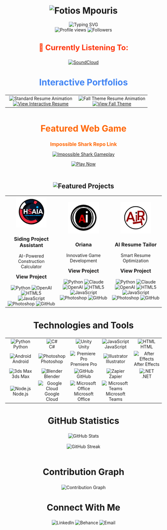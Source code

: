 <!-- Top Name Section -->
<h1 align="center">
  <!-- Animated Name with Color -->
  <img src="https://readme-typing-svg.herokuapp.com?font=Montserrat&size=50&weight=900&duration=4000&pause=500&color=FF5733&center=true&vCenter=true&repeat=true&width=600&height=80&lines=FOTIOS+MPOURIS" alt="Fotios Mpouris"/>
</h1>

<!-- Animated Subtitle -->
<div align="center">
  <img src="https://readme-typing-svg.herokuapp.com?font=Fira+Code&duration=3000&pause=1000&color=2F85D0&center=true&vCenter=true&repeat=true&width=435&lines=2D+%26+3D+Artist;Creative+Developer;Animation+Specialist;AI+Integration+Expert" alt="Typing SVG" />
</div>

<!-- Profile Stats Section -->
<div align="center">
  <img src="https://komarev.com/ghpvc/?username=fotiosmpouris&label=Profile%20Views&color=70A5FD&style=flat-square" alt="Profile views"/>
  <img src="https://img.shields.io/github/followers/fotiosmpouris?label=Followers&style=flat-square&color=70A5FD" alt="Followers"/>
</div>

<!-- Currently Listening Section -->
<div align="center">
  <h3 style="font-weight: bold; font-size: 24px; color: #FF3300;">
    🎵 Currently Listening To:
  </h3>
  <a href="https://on.soundcloud.com/n8NTVe9tuCFniUb98">
    <img src="https://img.shields.io/badge/-SoundCloud-FF3300?style=for-the-badge&logo=SoundCloud&logoColor=white" alt="SoundCloud"/>
  </a>
</div>

<!-- Interactive Portfolio Section -->
<div align="center">
  <h2 style="font-weight: bold; font-size: 28px; color: #4285F4;">
    Interactive Portfolios
  </h2>
  <table>
    <tr>
      <td align="center" width="50%">
        <img src="https://raw.githubusercontent.com/FotiosMpouris/FotiosMpouris/main/assets/standard-resume.gif" alt="Standard Resume Animation" width="400">
        <br>
        <a href="https://fotiosmpouris.github.io/resume/#">
          <img src="https://readme-typing-svg.herokuapp.com?font=Fira+Code&color=4285F4&size=20&center=true&vCenter=true&width=400&lines=View+Interactive+Resume" alt="View Interactive Resume"/>
        </a>
      </td>
      <td align="center" width="50%">
        <img src="https://raw.githubusercontent.com/FotiosMpouris/FotiosMpouris/main/assets/fall-resume.gif" alt="Fall Theme Resume Animation" width="400">
        <br>
        <a href="https://fotiosmpouris.github.io/TestCopyResumeFallTheme/">
          <img src="https://readme-typing-svg.herokuapp.com?font=Fira+Code&color=FF6B6B&size=20&center=true&vCenter=true&width=400&lines=View+Fall+Theme" alt="View Fall Theme"/>
        </a>
      </td>
    </tr>
  </table>
</div>

<!-- Current Project Showcase -->
<div align="center" style="margin: 50px 0;">
  <h2 style="font-weight: bold; font-size: 28px; color: #FF6600;">
    Featured Web Game
  </h2>
  <p>
    <a href="https://github.com/FotiosMpouris/ImpossibleShark2" style="font-weight: bold; font-size: 16px; color: #FF6600; text-decoration: none;">
      Impossible Shark Repo Link
    </a>
  </p>
  <a href="https://fotiosmpouris.github.io/ImpossibleShark2/">
    <img width="500" src="https://raw.githubusercontent.com/FotiosMpouris/FotiosMpouris/main/assets/impossibleSharkGIF.gif" alt="Impossible Shark Gameplay">
  </a>
  <p>
    <a href="https://fotiosmpouris.github.io/ImpossibleShark2/">
      <img src="https://readme-typing-svg.herokuapp.com?font=Fira+Code&color=FF3333&size=20&center=true&vCenter=true&width=150&lines=Play+Now" alt="Play Now"/>
    </a>
  </p>
</div>

<!-- Featured Projects Grid -->
<h2 align="center">
  <img src="https://readme-typing-svg.herokuapp.com?font=Fira+Code&size=28&duration=2000&pause=500&color=4285F4&center=true&vCenter=true&width=500&lines=Featured+Projects" alt="Featured Projects" />
</h2>
<div align="center">
  <table>
    <tr>
      <!-- Siding Project Assistant -->
      <td width="33%" align="center">
        <img src="https://raw.githubusercontent.com/FotiosMpouris/FotiosMpouris/main/assets/siding-assistant-logo.png" width="100" height="100" alt="Siding Assistant">
        <h3>Siding Project Assistant</h3>
        <p>AI-Powered Construction Calculator</p>
        <a href="https://github.com/FotiosMpouris/Hardie-Siding-Agent-Testing-Working_Copy" style="font-weight: bold; font-size: 16px; color: #181717; text-decoration: none;">
          View Project
        </a>
        <br><br>
        <!-- Tech Badges -->
        <img src="https://img.shields.io/badge/Python-3776AB?style=flat-square&logo=python&logoColor=white" alt="Python">
        <img src="https://img.shields.io/badge/OpenAI-412991?style=flat-square&logo=openai&logoColor=white" alt="OpenAI">
        <img src="https://img.shields.io/badge/HTML5-E34F26?style=flat-square&logo=html5&logoColor=white" alt="HTML5">
        <img src="https://img.shields.io/badge/JavaScript-F7DF1E?style=flat-square&logo=javascript&logoColor=black" alt="JavaScript">
        <img src="https://img.shields.io/badge/Photoshop-31A8FF?style=flat-square&logo=adobe%20photoshop&logoColor=white" alt="Photoshop">
        <img src="https://img.shields.io/badge/GitHub-181717?style=flat-square&logo=github&logoColor=white" alt="GitHub">
      </td>
      <!-- Oriana -->
      <td width="33%" align="center">
        <img src="https://raw.githubusercontent.com/FotiosMpouris/FotiosMpouris/main/assets/oriana-logo.png" width="100" height="100" alt="Oriana">
        <h3>Oriana</h3>
        <p>Innovative Game Development</p>
        <a href="https://github.com/FotiosMpouris/Oriana" style="font-weight: bold; font-size: 16px; color: #181717; text-decoration: none;">
          View Project
        </a>
        <br><br>
        <!-- Tech Badges -->
        <img src="https://img.shields.io/badge/Python-3776AB?style=flat-square&logo=python&logoColor=white" alt="Python">
        <img src="https://img.shields.io/badge/Claude-FA74A6?style=flat-square&logo=anthropic&logoColor=white" alt="Claude">
        <img src="https://img.shields.io/badge/OpenAI-412991?style=flat-square&logo=openai&logoColor=white" alt="OpenAI">
        <img src="https://img.shields.io/badge/HTML5-E34F26?style=flat-square&logo=html5&logoColor=white" alt="HTML5">
        <img src="https://img.shields.io/badge/JavaScript-F7DF1E?style=flat-square&logo=javascript&logoColor=black" alt="JavaScript">
        <img src="https://img.shields.io/badge/Photoshop-31A8FF?style=flat-square&logo=adobe%20photoshop&logoColor=white" alt="Photoshop">
        <img src="https://img.shields.io/badge/GitHub-181717?style=flat-square&logo=github&logoColor=white" alt="GitHub">
      </td>
      <!-- AI Resume Tailor -->
      <td width="33%" align="center">
        <img src="https://raw.githubusercontent.com/FotiosMpouris/FotiosMpouris/main/assets/resume-tailor-logo.png" width="100" height="100" alt="AI Resume Tailor">
        <h3>AI Resume Tailor</h3>
        <p>Smart Resume Optimization</p>
        <a href="https://github.com/FotiosMpouris/ReggieResume2" style="font-weight: bold; font-size: 16px; color: #181717; text-decoration: none;">
          View Project
        </a>
        <br><br>
        <!-- Tech Badges -->
        <img src="https://img.shields.io/badge/Python-3776AB?style=flat-square&logo=python&logoColor=white" alt="Python">
        <img src="https://img.shields.io/badge/Claude-FA74A6?style=flat-square&logo=anthropic&logoColor=white" alt="Claude">
        <img src="https://img.shields.io/badge/OpenAI-412991?style=flat-square&logo=openai&logoColor=white" alt="OpenAI">
        <img src="https://img.shields.io/badge/HTML5-E34F26?style=flat-square&logo=html5&logoColor=white" alt="HTML5">
        <img src="https://img.shields.io/badge/JavaScript-F7DF1E?style=flat-square&logo=javascript&logoColor=black" alt="JavaScript">
        <img src="https://img.shields.io/badge/Photoshop-31A8FF?style=flat-square&logo=adobe%20photoshop&logoColor=white" alt="Photoshop">
        <img src="https://img.shields.io/badge/GitHub-181717?style=flat-square&logo=github&logoColor=white" alt="GitHub">
      </td>
    </tr>
  </table>
</div>

<!-- Technologies and Tools Section -->
<h2 align="center" style="font-weight: bold; font-size: 28px;">
  Technologies and Tools
</h2>
<table align="center">
  <tr>
    <!-- First Row -->
    <td align="center" width="96">
      <img src="https://skillicons.dev/icons?i=python" alt="Python" width="48" height="48" /><br>Python
    </td>
    <td align="center" width="96">
      <img src="https://skillicons.dev/icons?i=csharp" alt="C#" width="48" height="48" /><br>C#
    </td>
    <td align="center" width="96">
      <img src="https://skillicons.dev/icons?i=unity" alt="Unity" width="48" height="48" /><br>Unity
    </td>
    <td align="center" width="96">
      <img src="https://skillicons.dev/icons?i=js" alt="JavaScript" width="48" height="48" /><br>JavaScript
    </td>
    <td align="center" width="96">
      <img src="https://skillicons.dev/icons?i=html" alt="HTML" width="48" height="48" /><br>HTML
    </td>
  </tr>
  <tr>
    <!-- Second Row -->
    <td align="center" width="96">
      <img src="https://skillicons.dev/icons?i=android" alt="Android" width="48" height="48" /><br>Android
    </td>
    <td align="center" width="96">
      <img src="https://skillicons.dev/icons?i=ps" alt="Photoshop" width="48" height="48" /><br>Photoshop
    </td>
    <td align="center" width="96">
      <img src="https://skillicons.dev/icons?i=premiere" alt="Premiere Pro" width="48" height="48" /><br>Premiere Pro
    </td>
    <td align="center" width="96">
      <img src="https://skillicons.dev/icons?i=ai" alt="Illustrator" width="48" height="48" /><br>Illustrator
    </td>
    <td align="center" width="96">
      <img src="https://skillicons.dev/icons?i=ae" alt="After Effects" width="48" height="48" /><br>After Effects
    </td>
  </tr>
  <tr>
    <!-- Third Row -->
    <td align="center" width="96">
      <!-- 3ds Max icon -->
      <img src="https://img.icons8.com/color/48/000000/3ds-max.png" alt="3ds Max" width="48" height="48" /><br>3ds Max
    </td>
    <td align="center" width="96">
      <img src="https://skillicons.dev/icons?i=blender" alt="Blender" width="48" height="48" /><br>Blender
    </td>
    <td align="center" width="96">
      <img src="https://skillicons.dev/icons?i=github" alt="GitHub" width="48" height="48" /><br>GitHub
    </td>
    <td align="center" width="96">
      <img src="https://img.icons8.com/color/48/000000/zapier.png" alt="Zapier" width="48" height="48" /><br>Zapier
    </td>
    <td align="center" width="96">
      <img src="https://skillicons.dev/icons?i=dotnet" alt=".NET" width="48" height="48" /><br>.NET
    </td>
  </tr>
  <tr>
    <!-- Fourth Row -->
    <td align="center" width="96">
      <img src="https://skillicons.dev/icons?i=nodejs" alt="Node.js" width="48" height="48" /><br>Node.js
    </td>
    <td align="center" width="96">
      <img src="https://skillicons.dev/icons?i=gcp" alt="Google Cloud" width="48" height="48" /><br>Google Cloud
    </td>
    <td align="center" width="96">
      <!-- Microsoft Office icon -->
      <img src="https://img.icons8.com/color/48/000000/microsoft-office-2019.png" alt="Microsoft Office" width="48" height="48" /><br>Microsoft Office
    </td>
    <td align="center" width="96">
      <!-- Microsoft Teams icon -->
      <img src="https://img.icons8.com/color/48/000000/microsoft-teams.png" alt="Microsoft Teams" width="48" height="48" /><br>Microsoft Teams
    </td>
    <td align="center" width="96">
      <!-- Add any additional tools if needed -->
    </td>
  </tr>
</table>

<!-- GitHub Stats Section -->
<h2 align="center" style="font-weight: bold; font-size: 28px;">
  GitHub Statistics
</h2>
<div align="center">
  <img src="https://github-readme-stats.vercel.app/api?username=fotiosmpouris&show_icons=true&theme=tokyonight&hide_border=true" alt="GitHub Stats" />
  <br><br>
  <img src="https://github-readme-streak-stats.herokuapp.com/?user=fotiosmpouris&theme=tokyonight&hide_border=true" alt="GitHub Streak" />
  <br><br>
</div>

<!-- Contribution Graph -->
<h2 align="center" style="font-weight: bold; font-size: 28px;">
  Contribution Graph
</h2>
<div align="center">
  <img src="https://github-readme-activity-graph.vercel.app/graph?username=fotiosmpouris&theme=tokyo-night&hide_border=true" alt="Contribution Graph" />
</div>

<!-- Connect Section -->
<h2 align="center" style="font-weight: bold; font-size: 28px;">
  Connect With Me
</h2>
<p align="center">
  <a href="https://linkedin.com/in/fotios-mpouris" target="_blank" style="text-decoration: none;">
    <img src="https://img.shields.io/badge/LinkedIn-0077B5?style=flat-square&logo=linkedin&logoColor=white" alt="LinkedIn"/>
  </a>
  <a href="https://www.behance.net/fotiosmpouris" target="_blank" style="text-decoration: none;">
    <img src="https://img.shields.io/badge/Behance-1769FF?style=flat-square&logo=behance&logoColor=white" alt="Behance"/>
  </a>
  <a href="mailto:fotiosmpouris@gmail.com" style="text-decoration: none;">
    <img src="https://img.shields.io/badge/Email-D14836?style=flat-square&logo=gmail&logoColor=white" alt="Email"/>
  </a>
</p>
